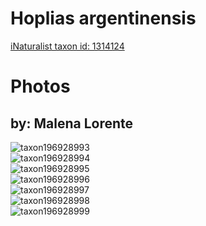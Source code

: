 
Hoplias argentinensis
=====================
  
[iNaturalist taxon id: 1314124](https://www.inaturalist.org/taxa/1314124)
# Photos

## by: Malena Lorente
  
![taxon196928993](https://inaturalist-open-data.s3.amazonaws.com/photos/210940141/medium.jpg)  
![taxon196928994](https://inaturalist-open-data.s3.amazonaws.com/photos/210940173/medium.jpg)  
![taxon196928995](https://inaturalist-open-data.s3.amazonaws.com/photos/210940038/medium.jpg)  
![taxon196928996](https://inaturalist-open-data.s3.amazonaws.com/photos/210940066/medium.jpg)  
![taxon196928997](https://inaturalist-open-data.s3.amazonaws.com/photos/210940093/medium.jpg)  
![taxon196928998](https://inaturalist-open-data.s3.amazonaws.com/photos/210940006/medium.jpg)  
![taxon196928999](https://inaturalist-open-data.s3.amazonaws.com/photos/210939964/medium.jpg)